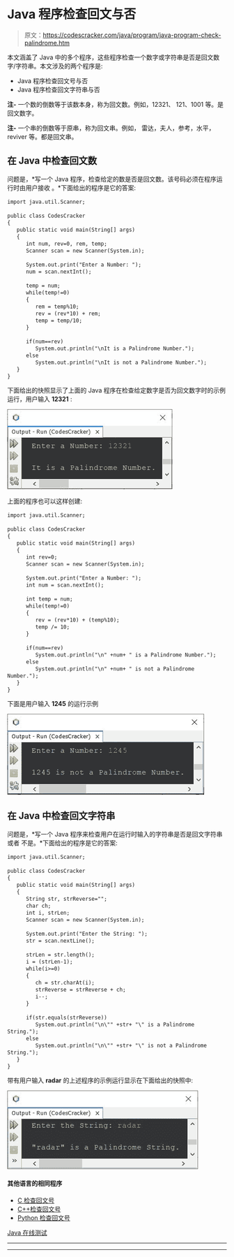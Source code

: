 # Java 程序检查回文与否

> 原文：<https://codescracker.com/java/program/java-program-check-palindrome.htm>

本文涵盖了 Java 中的多个程序，这些程序检查一个数字或字符串是否是回文数字/字符串。本文涉及的两个程序是:

*   Java 程序检查回文号与否
*   Java 程序检查回文字符串与否

**注-** 一个数的倒数等于该数本身，称为回文数。例如，12321、 121、1001 等。是回文数字。

**注-** 一个串的倒数等于原串，称为回文串。例如， 雷达，夫人，参考，水平，reviver 等。都是回文串。

## 在 Java 中检查回文数

问题是，*写一个 Java 程序，检查给定的数是否是回文数。该号码必须在程序运行时由用户接收 。*下面给出的程序是它的答案:

```
import java.util.Scanner;

public class CodesCracker
{
   public static void main(String[] args)
   {
      int num, rev=0, rem, temp;
      Scanner scan = new Scanner(System.in);

      System.out.print("Enter a Number: ");
      num = scan.nextInt();

      temp = num;
      while(temp!=0)
      {
         rem = temp%10;
         rev = (rev*10) + rem;
         temp = temp/10;
      }

      if(num==rev)
         System.out.println("\nIt is a Palindrome Number.");
      else
         System.out.println("\nIt is not a Palindrome Number.");
   }
}
```

下面给出的快照显示了上面的 Java 程序在检查给定数字是否为回文数字时的示例运行，用户输入 **12321** :

![java check palindrome number](img/bee542ca0a703ba4c61ee2fdc6e55541.png)

上面的程序也可以这样创建:

```
import java.util.Scanner;

public class CodesCracker
{
   public static void main(String[] args)
   {
      int rev=0;
      Scanner scan = new Scanner(System.in);

      System.out.print("Enter a Number: ");
      int num = scan.nextInt();

      int temp = num;
      while(temp!=0)
      {
         rev = (rev*10) + (temp%10);
         temp /= 10;
      }

      if(num==rev)
         System.out.println("\n" +num+ " is a Palindrome Number.");
      else
         System.out.println("\n" +num+ " is not a Palindrome Number.");
   }
}
```

下面是用户输入 **1245** 的运行示例

![check palindrome number program java](img/354903d6aee3d244f92b4af988e082e8.png)

## 在 Java 中检查回文字符串

问题是，*写一个 Java 程序来检查用户在运行时输入的字符串是否是回文字符串或者 不是。*下面给出的程序是它的答案:

```
import java.util.Scanner;

public class CodesCracker
{
   public static void main(String[] args)
   {
      String str, strReverse="";
      char ch;
      int i, strLen;
      Scanner scan = new Scanner(System.in);

      System.out.print("Enter the String: ");
      str = scan.nextLine();

      strLen = str.length();
      i = (strLen-1);
      while(i>=0)
      {
         ch = str.charAt(i);
         strReverse = strReverse + ch;
         i--;
      }

      if(str.equals(strReverse))
         System.out.println("\n\"" +str+ "\" is a Palindrome String.");
      else
         System.out.println("\n\"" +str+ "\" is not a Palindrome String.");
   }
}
```

带有用户输入 **radar** 的上述程序的示例运行显示在下面给出的快照中:

![java check palindrome string](img/b7bd360a78812512dae6a6a327252b7f.png)

#### 其他语言的相同程序

*   [C 检查回文号](/c/program/c-program-palindrome-number.htm)
*   [C++检查回文号](/cpp/program/cpp-program-palindrome-number.htm)
*   [Python 检查回文号](/python/program/python-program-check-palindrome.htm)

[Java 在线测试](/exam/showtest.php?subid=1)

* * *

* * *